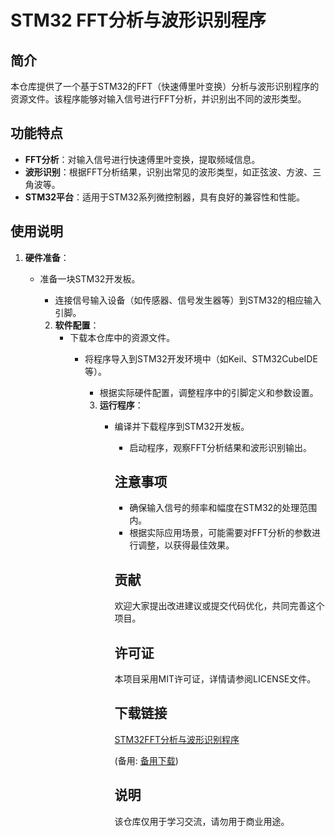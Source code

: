 # STM32 FFT分析与波形识别程序

## 简介
本仓库提供了一个基于STM32的FFT（快速傅里叶变换）分析与波形识别程序的资源文件。该程序能够对输入信号进行FFT分析，并识别出不同的波形类型。

## 功能特点
- **FFT分析**：对输入信号进行快速傅里叶变换，提取频域信息。
- **波形识别**：根据FFT分析结果，识别出常见的波形类型，如正弦波、方波、三角波等。
- **STM32平台**：适用于STM32系列微控制器，具有良好的兼容性和性能。

## 使用说明
1. **硬件准备**：
   - 准备一块STM32开发板。
      - 连接信号输入设备（如传感器、信号发生器等）到STM32的相应输入引脚。

      2. **软件配置**：
         - 下载本仓库中的资源文件。
            - 将程序导入到STM32开发环境中（如Keil、STM32CubeIDE等）。
               - 根据实际硬件配置，调整程序中的引脚定义和参数设置。

               3. **运行程序**：
                  - 编译并下载程序到STM32开发板。
                     - 启动程序，观察FFT分析结果和波形识别输出。

                     ## 注意事项
                     - 确保输入信号的频率和幅度在STM32的处理范围内。
                     - 根据实际应用场景，可能需要对FFT分析的参数进行调整，以获得最佳效果。

                     ## 贡献
                     欢迎大家提出改进建议或提交代码优化，共同完善这个项目。

                     ## 许可证
                     本项目采用MIT许可证，详情请参阅LICENSE文件。

                     ## 下载链接
                     [STM32FFT分析与波形识别程序](https://pan.quark.cn/s/1278c1596e38) 

                     (备用: [备用下载](https://pan.baidu.com/s/16M4O-7-cjboBvP_Fs8C4Eg?pwd=1234))

                     ## 说明

                     该仓库仅用于学习交流，请勿用于商业用途。
